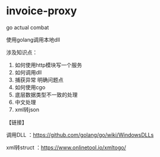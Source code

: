 # invoice-proxy
go actual combat


使用golang调用本地dll


涉及知识点：
1. 如何使用http模块写一个服务
2. 如何调用dll
3. 捕获异常  明确问题点
4. 如何使用cgo
5. 底层数据类型不一致的处理
7. 中文处理
6. xml转json


【链接】

调用DLL     ：https://github.com/golang/go/wiki/WindowsDLLs

xml转struct ：https://www.onlinetool.io/xmltogo/
